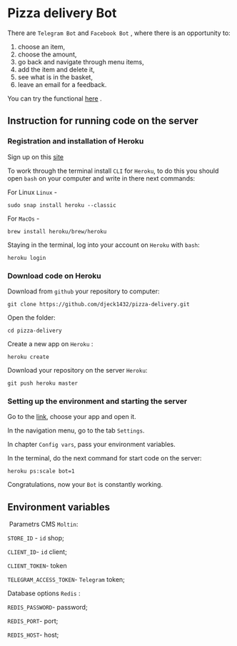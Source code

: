 # Pizza delivery Bot
 There are ```Telegram Bot``` and ```Facebook Bot``` , where there is an opportunity to:
 <ol> 
 <li>choose an item,</li>
 <li>choose the amount,</li>
 <li>go back and navigate through menu items,</li>
 <li>add the item and delete it,</li>
 <li>see what is in the basket,</li>
 <li>leave an email for a feedback.</li>
</ol>
 You can try the functional <a href='https://t.me/DevmanLesson3_bot'>here</a> .

## Instruction for running code on the server

### Registration and installation of Heroku

Sign up on this <a href='https://signup.heroku.com/dc'>site</a>

To work through the terminal install `CLI` for `Heroku`, to do this you should open `bash` on your computer and write in there next commands: 

For Linux  `Linux` -
```
sudo snap install heroku --classic
```

For `MacOs` -
```
brew install heroku/brew/heroku
```

Staying in the terminal, log into your account on `Heroku` with `bash`:
```
heroku login
```
### Download code on Heroku

Download from `github` your repository to computer:
```
git clone https://github.com/djeck1432/pizza-delivery.git
```
Open the folder:
```
cd pizza-delivery
```
Create a new app on `Heroku` :
```
heroku create
```
Download your repository on the server `Heroku`:
```
git push heroku master
```

### Setting up the environment and starting the server

Go to the <a href='https://dashboard.heroku.com/apps'>link</a>, choose your app and open it.

In the navigation menu, go to the tab `Settings`.

In chapter `Config vars`, pass your environment variables.

In the terminal, do the next command for start code on the server:
```
heroku ps:scale bot=1
```

Congratulations, now your `Bot` is constantly working.
<a name='env'></a>


## Environment variables 
 Parametrs CMS `Moltin`:
 
`STORE_ID` - `id` shop;

`CLIENT_ID`- `id` client;

`CLIENT_TOKEN`- token 

`TELEGRAM_ACCESS_TOKEN`- `Telegram` token;


Database options `Redis` :

`REDIS_PASSWORD`-  password;

`REDIS_PORT`- port;

`REDIS_HOST`- host;
